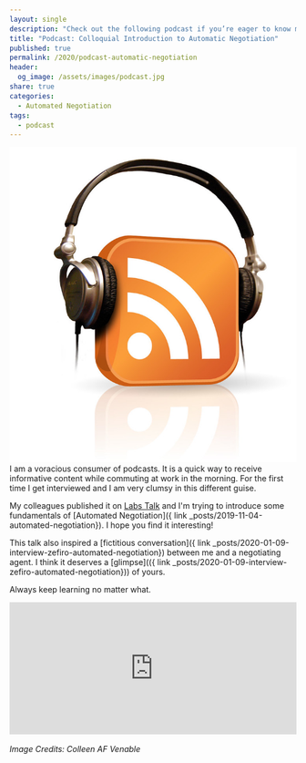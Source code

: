 ```yaml
---
layout: single
description: "Check out the following podcast if you’re eager to know more about automated negotiation and you want to get inspired by who are sharing your experience with you."
title: "Podcast: Colloquial Introduction to Automatic Negotiation"
published: true
permalink: /2020/podcast-automatic-negotiation
header:
  og_image: /assets/images/podcast.jpg
share: true
categories:
  - Automated Negotiation
tags:
  - podcast
---
```

![](/assets/images/podcast.jpg)
I am a voracious consumer of podcasts. It is a quick way to receive informative content while commuting at work in the morning.
For the first time I get interviewed and I am very clumsy in this different guise.

My colleagues published it on [Labs Talk](https://cxlabs.sap.com/2020/01/16/labs-talk-feature-happy-new-year/) and I'm trying to introduce some fundamentals of [Automated Negotiation]({ link _posts/2019-11-04-automated-negotiation}). I hope you find it interesting!

This talk also inspired a [fictitious conversation]({ link _posts/2020-01-09-interview-zefiro-automated-negotiation}) between me and a negotiating agent. I think it deserves a [glimpse](({ link _posts/2020-01-09-interview-zefiro-automated-negotiation})) of yours.

Always keep learning no matter what.

<iframe src="https://open.spotify.com/embed-podcast/episode/0cPHZ1G50a7ArljgELgjoA" width="100%" height="232" frameborder="0" allowtransparency="true" allow="encrypted-media"></iframe>


*Image Credits: Colleen AF Venable*
